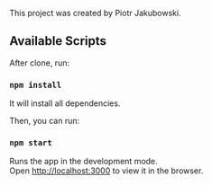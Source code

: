 This project was created by Piotr Jakubowski.

## Available Scripts

After clone, run:

### `npm install`

It will install all dependencies.

Then, you can run:

### `npm start`

Runs the app in the development mode.<br />
Open [http://localhost:3000](http://localhost:3000) to view it in the browser.
